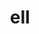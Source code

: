 ---
category: 3-letters
denotation: null
name: ell
reference_link: https://www.etymonline.com/word/ell
root_language: null
root_name: null
title: ell
type: free
word_sums:
- respelling: ell
  sum: 'Ell + '
---